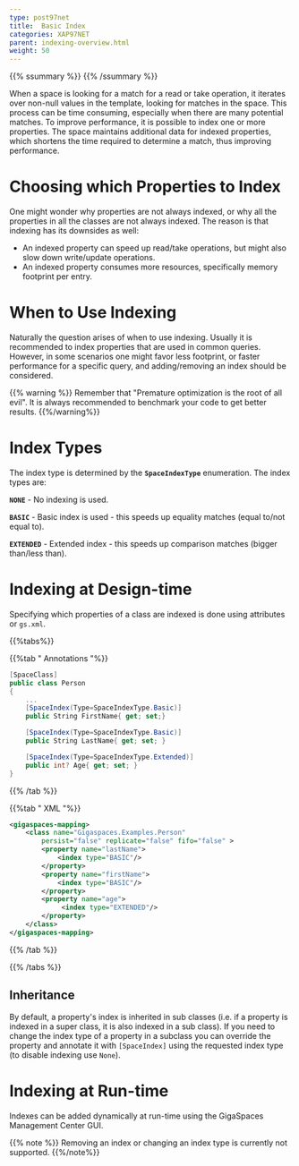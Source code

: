 ```yaml
---
type: post97net
title:  Basic Index
categories: XAP97NET
parent: indexing-overview.html
weight: 50
---
```


{{% ssummary %}} {{% /ssummary %}}



When a space is looking for a match for a read or take operation, it iterates over non-null values in the template, looking for matches in the space. This process can be time consuming, especially when there are many potential matches. To improve performance, it is possible to index one or more properties. The space maintains additional data for indexed properties, which shortens the time required to determine a match, thus improving performance.

# Choosing which Properties to Index

One might wonder why properties are not always indexed, or why all the properties in all the classes are not always indexed. The reason is that indexing has its downsides as well:

- An indexed property can speed up read/take operations, but might also slow down write/update operations.
- An indexed property consumes more resources, specifically memory footprint per entry.

# When to Use Indexing

Naturally the question arises of when to use indexing. Usually it is recommended to index properties that are used in common queries. However, in some scenarios one might favor less footprint, or faster performance for a specific query, and adding/removing an index should be considered.

{{% warning %}}  Remember that "Premature optimization is the root of all evil". It is always recommended to benchmark your code to get better results. {{%/warning%}}

# Index Types

The index type is determined by the **`SpaceIndexType`** enumeration. The index types are:

**`NONE`** - No indexing is used.

**`BASIC`** - Basic index is used - this speeds up equality matches (equal to/not equal to).

**`EXTENDED`** - Extended index - this speeds up comparison matches (bigger than/less than).


# Indexing at Design-time

Specifying which properties of a class are indexed is done using attributes or `gs.xml`.

{{%tabs%}}

{{%tab "  Annotations "%}}


```csharp
[SpaceClass]
public class Person
{
    ...
    [SpaceIndex(Type=SpaceIndexType.Basic)]
    public String FirstName{ get; set;}

    [SpaceIndex(Type=SpaceIndexType.Basic)]
    public String LastName{ get; set; }

    [SpaceIndex(Type=SpaceIndexType.Extended)]
    public int? Age{ get; set; }
}
```

{{% /tab %}}

{{%tab "  XML "%}}


```xml
<gigaspaces-mapping>
    <class name="Gigaspaces.Examples.Person"
        persist="false" replicate="false" fifo="false" >
        <property name="lastName">
            <index type="BASIC"/>
        </property>
        <property name="firstName">
            <index type="BASIC"/>
        </property>
        <property name="age">
             <index type="EXTENDED"/>
        </property>
    </class>
</gigaspaces-mapping>
```

{{% /tab %}}

{{% /tabs %}}

## Inheritance

By default, a property's index is inherited in sub classes (i.e. if a property is indexed in a super class, it is also indexed in a sub class). If you need to change the index type of a property in a subclass you can override the property and annotate it with `[SpaceIndex]` using the requested index type (to disable indexing use `None`).

# Indexing at Run-time

Indexes can be added dynamically at run-time using the GigaSpaces Management Center GUI.

{{% note %}}
Removing an index or changing an index type is currently not supported.
{{%/note%}}


